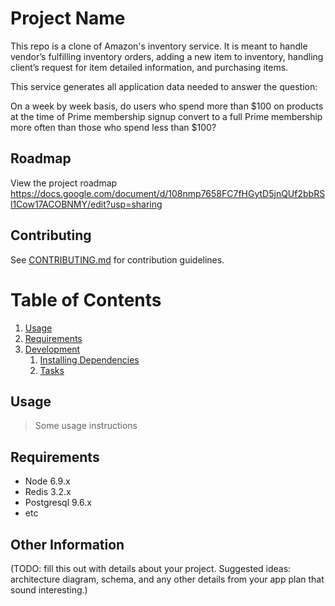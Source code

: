 # Project Name

This repo is a clone of Amazon's inventory service. It is meant to handle vendor’s fulfilling inventory orders, adding a new item to inventory, handling client’s request for item detailed information, and purchasing items.

This service generates all application data needed to answer the question:

On a week by week basis, do users who spend more than $100 on products at the time of Prime membership signup convert to a full Prime membership more often than those who spend less than $100?

## Roadmap

View the project roadmap https://docs.google.com/document/d/108nmp7658FC7fHGytD5jnQUf2bbRSl1Cow17ACOBNMY/edit?usp=sharing

## Contributing

See [CONTRIBUTING.md](CONTRIBUTING.md) for contribution guidelines.

# Table of Contents

1. [Usage](#Usage)
1. [Requirements](#requirements)
1. [Development](#development)
    1. [Installing Dependencies](#installing-dependencies)
    1. [Tasks](#tasks)

## Usage

> Some usage instructions

## Requirements

- Node 6.9.x
- Redis 3.2.x
- Postgresql 9.6.x
- etc

## Other Information

(TODO: fill this out with details about your project. Suggested ideas: architecture diagram, schema, and any other details from your app plan that sound interesting.)

